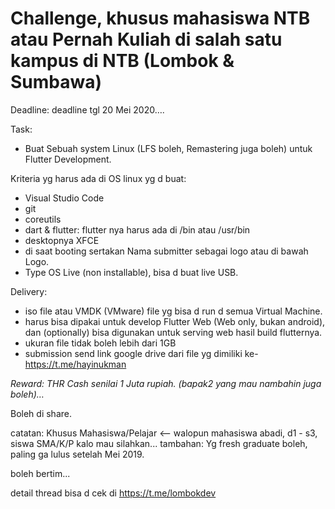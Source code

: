 # Challenge, khusus mahasiswa NTB atau Pernah Kuliah di salah satu kampus di NTB (Lombok & Sumbawa) 

Deadline: deadline tgl 20 Mei 2020….

Task:
- Buat Sebuah system Linux (LFS boleh, Remastering juga boleh) untuk Flutter Development.


Kriteria yg harus ada di OS linux yg d buat:
- Visual Studio Code
- git
- coreutils
- dart & flutter: flutter nya harus ada di /bin atau /usr/bin
- desktopnya XFCE
- di saat booting sertakan Nama submitter sebagai logo atau di bawah Logo.
- Type OS Live (non installable), bisa d buat live USB.

Delivery:
- iso file atau VMDK (VMware) file yg bisa d run d semua Virtual Machine.
- harus bisa dipakai untuk develop Flutter Web (Web only, bukan android), dan  (optionally) bisa digunakan untuk serving web hasil build flutternya.
- ukuran file tidak boleh lebih dari 1GB
- submission send link google drive dari file yg dimiliki ke- https://t.me/hayinukman



*Reward: THR Cash senilai 1 Juta rupiah. (bapak2 yang mau nambahin juga boleh)…*


Boleh di share.

catatan: Khusus Mahasiswa/Pelajar <— walopun mahasiswa abadi, d1 - s3, siswa SMA/K/P kalo mau silahkan...
tambahan: Yg fresh graduate boleh, paling ga lulus setelah Mei 2019.

boleh bertim...

detail thread bisa d cek di https://t.me/lombokdev
